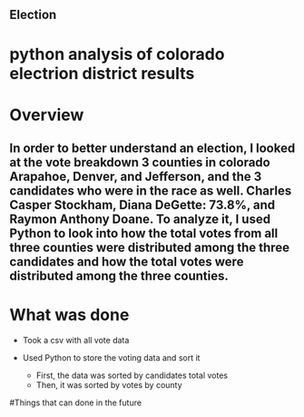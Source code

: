 ## Election
# python analysis of colorado electrion district results

# Overview
In order to better understand an election, I looked at the vote breakdown 3 counties in colorado 
Arapahoe, Denver, and Jefferson, and the 3 candidates who were in the race as well. 
Charles Casper Stockham, Diana DeGette: 73.8%, and Raymon Anthony Doane. To analyze it, I used Python
to look into how the total votes from all three counties were distributed among the three candidates 
and how the total votes were distributed among the three counties. 
------------------------------------------------------
# What was done
* Took a csv with all vote data

* Used Python to store the voting data and sort it
  * First, the data was sorted by candidates total votes
  * Then, it was sorted by votes by county

#Things that can done in the future
